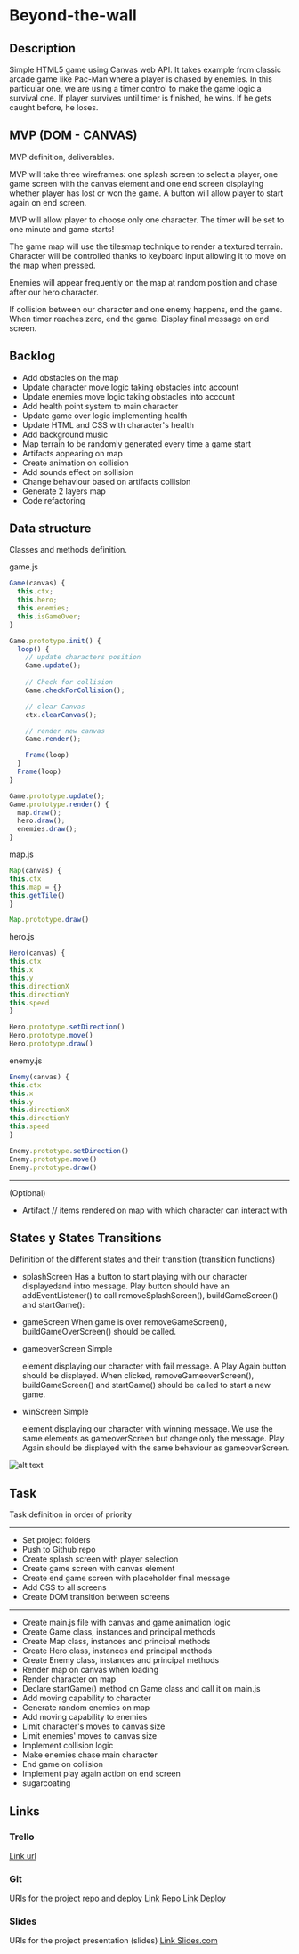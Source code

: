 # Beyond-the-wall

## Description
Simple HTML5 game using Canvas web API. It takes example from classic arcade game like Pac-Man where a player is chased by enemies. In this particular one, we are using a timer control to make the game logic a survival one. If player survives until timer is finished, he wins. If he gets caught before, he loses.


## MVP (DOM - CANVAS)
MVP definition, deliverables.

MVP will take three wireframes: one splash screen to select a player, one game screen with the canvas element and one end screen displaying whether player has lost or won the game. A button will allow player to start again on end screen.

MVP will allow player to choose only one character. The timer will be set to one minute and game starts!

The game map will use the tilesmap technique to render a textured terrain. Character will be controlled thanks to keyboard input allowing it to move on the map when pressed.

Enemies will appear frequently on the map at random position and chase after our hero character.

If collision between our character and one enemy happens, end the game. When timer reaches zero, end the game. Display final message on end screen.


## Backlog

- Add obstacles on the map
- Update character move logic taking obstacles into account
- Update enemies move logic taking obstacles into account
- Add health point system to main character
- Update game over logic implementing health
- Update HTML and CSS with character's health 
- Add background music
- Map terrain to be randomly generated every time a game start
- Artifacts appearing on map
- Create animation on collision
- Add sounds effect on sollision
- Change behaviour based on artifacts collision
- Generate 2 layers map
- Code refactoring


## Data structure
Classes and methods definition.

  game.js
  
  ```javascript
  Game(canvas) {
    this.ctx;
    this.hero;
    this.enemies;
    this.isGameOver;
  }

  Game.prototype.init() {
    loop() {
      // update characters position
      Game.update();
      
      // Check for collision
      Game.checkForCollision();

      // clear Canvas
      ctx.clearCanvas();

      // render new canvas
      Game.render();

      Frame(loop)
    }    
    Frame(loop)  
  }

  Game.prototype.update();
  Game.prototype.render() {
    map.draw();
    hero.draw();
    enemies.draw();
  }  
  ```
   
   map.js
   
   ```javascript
   Map(canvas) {
   this.ctx
   this.map = {}
   this.getTile()
   }
   
   Map.prototype.draw()
   ```
   
   hero.js
   
   ```javascript
   Hero(canvas) {
   this.ctx
   this.x
   this.y
   this.directionX
   this.directionY
   this.speed
   }
   
   Hero.prototype.setDirection()
   Hero.prototype.move()    
   Hero.prototype.draw()
   ```
   
   enemy.js
   
   ```javascript
   Enemy(canvas) {
   this.ctx
   this.x
   this.y
   this.directionX
   this.directionY
   this.speed
   }
   
   Enemy.prototype.setDirection()
   Enemy.prototype.move()    
   Enemy.prototype.draw()
   ```

  
-------------------------------

(Optional)
  - Artifact // items rendered on map with which character can interact with


## States y States Transitions
Definition of the different states and their transition (transition functions)

- splashScreen
Has a button to start playing with our character displayedand intro message. Play button should have an addEventListener() to call removeSplashScreen(), buildGameScreen() and startGame():

- gameScreen
When game is over removeGameScreen(), buildGameOverScreen() should be called.

- gameoverScreen
Simple <div> element displaying our character with fail message. A Play Again button should be displayed. When clicked, removeGameoverScreen(), buildGameScreen() and startGame() should be called to start a new game.
  
- winScreen
Simple <div> element displaying our character with winning message. We use the same elements as gameoverScreen but change only the message. Play Again should be displayed with the same behaviour as gameoverScreen.


![alt text](assets/IMG_20190117_165702.jpg "My project wireframes")


## Task
Task definition in order of priority

-------------------------------

- Set project folders
- Push to Github repo
- Create splash screen with player selection
- Create game screen with canvas element
- Create end game screen with placeholder final message
- Add CSS to all screens
- Create DOM transition between screens

-------------------------------

- Create main.js file with canvas and game animation logic
- Create Game class, instances and principal methods
- Create Map class, instances and principal methods
- Create Hero class, instances and principal methods
- Create Enemy class, instances and principal methods
- Render map on canvas when loading
- Render character on map
- Declare startGame() method on Game class and call it on main.js
- Add moving capability to character
- Generate random enemies on map
- Add moving capability to enemies
- Limit character's moves to canvas size
- Limit enemies' moves to canvas size
- Implement collision logic
- Make enemies chase main character
- End game on collision
- Implement play again action on end screen
- sugarcoating



## Links


### Trello
[Link url](https://trello.com)


### Git
URls for the project repo and deploy
[Link Repo](https://github.com/nicolacaze/beyond-the-wall)
[Link Deploy](http://github.com)


### Slides
URls for the project presentation (slides)
[Link Slides.com](http://slides.com)
